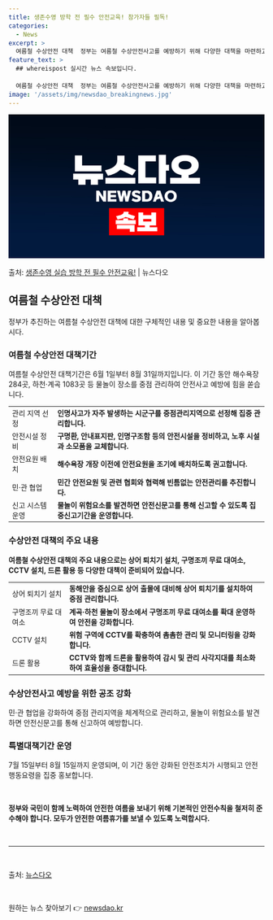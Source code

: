 ```yaml
---
title: 생존수영 방학 전 필수 안전교육! 참가자들 필독!
categories:
  - News
excerpt: >
  여름철 수상안전 대책  정부는 여름철 수상안전사고를 예방하기 위해 다양한 대책을 마련하고 있습니다. 이번 여…
feature_text: >
  ## whereispost 실시간 뉴스 속보입니다.

  여름철 수상안전 대책  정부는 여름철 수상안전사고를 예방하기 위해 다양한 대책을 마련하고 있습니다. 이번 여…
image: '/assets/img/newsdao_breakingnews.jpg'
---
```


![뉴스다오 속보](/assets/img/newsdao_breakingnews.jpg)

<p>출처: <a href="https://newsdao.kr/3985" rel="dofollow">생존수영 실습 방학 전 필수 안전교육!</a> | 뉴스다오</p>

<h2 data-ke-size="size26">여름철 수상안전 대책</h2>
<p data-ke-size="size16">정부가 추진하는 여름철 수상안전 대책에 대한 구체적인 내용 및 중요한 내용을 알아봅시다.</p>

<h3>여름철 수상안전 대책기간</h3>
<p data-ke-size="size16">여름철 수상안전 대책기간은 6월 1일부터 8월 31일까지입니다. 이 기간 동안 해수욕장 284곳, 하천·계곡 1083곳 등 물놀이 장소를 중점 관리하여 안전사고 예방에 힘을 쏟습니다.</p>

<table>
  <tr>
    <td>관리 지역 선정</td>
    <td><b>인명사고가 자주 발생하는 시군구를 중점관리지역으로 선정해 집중 관리합니다.</b></td>
  </tr>
  <tr>
    <td>안전시설 정비</td>
    <td><b>구명환, 안내표지판, 인명구조함 등의 안전시설을 정비하고, 노후 시설과 소모품을 교체합니다.</b></td>
  </tr>
  <tr>
    <td>안전요원 배치</td>
    <td><b>해수욕장 개장 이전에 안전요원을 조기에 배치하도록 권고합니다.</b></td>
  </tr>
  <tr>
    <td>민·관 협업</td>
    <td><b>민간 안전요원 및 관련 협회와 협력해 빈틈없는 안전관리를 추진합니다.</b></td>
  </tr>
  <tr>
    <td>신고 시스템 운영</td>
    <td><b>물놀이 위험요소를 발견하면 안전신문고를 통해 신고할 수 있도록 집중신고기간을 운영합니다.</b></td>
  </tr>
</table>

<h3>수상안전 대책의 주요 내용</h3>
<p data-ke-size="size16"><b>여름철 수상안전 대책의 주요 내용으로는 상어 퇴치기 설치, 구명조끼 무료 대여소, CCTV 설치, 드론 활용 등 다양한 대책이 준비되어 있습니다.</b></p>

<table>
  <tr>
    <td>상어 퇴치기 설치</td>
    <td><b>동해안을 중심으로 상어 출몰에 대비해 상어 퇴치기를 설치하여 중점 관리합니다.</b></td>
  </tr>
  <tr>
    <td>구명조끼 무료 대여소</td>
    <td><b>계곡·하천 물놀이 장소에서 구명조끼 무료 대여소를 확대 운영하여 안전을 강화합니다.</b></td>
  </tr>
  <tr>
    <td>CCTV 설치</td>
    <td><b>위험 구역에 CCTV를 확충하여 촘촘한 관리 및 모니터링을 강화합니다.</b></td>
  </tr>
  <tr>
    <td>드론 활용</td>
    <td><b>CCTV와 함께 드론을 활용하여 감시 및 관리 사각지대를 최소화하여 효율성을 증대합니다.</b></td>
  </tr>
</table>

<h3>수상안전사고 예방을 위한 공조 강화</h3>
<p data-ke-size="size16">민·관 협업을 강화하여 중점 관리지역을 체계적으로 관리하고, 물놀이 위험요소를 발견하면 안전신문고를 통해 신고하여 예방합니다.</p>

<h3>특별대책기간 운영</h3>
<p data-ke-size="size16">7월 15일부터 8월 15일까지 운영되며, 이 기간 동안 강화된 안전조치가 시행되고 안전 행동요령을 집중 홍보합니다.</p>

<p data-ke-size="size16">&nbsp;</p>
<p data-ke-size="size16"><b>정부와 국민이 함께 노력하여 안전한 여름을 보내기 위해 기본적인 안전수칙을 철저히 준수해야 합니다. 모두가 안전한 여름휴가를 보낼 수 있도록 노력합시다.</b></p>
<p data-ke-size="size16">&nbsp;</p>

<hr>
<p data-ke-size="size16">&nbsp;</p>
<p data-ke-size="size16">출처: <a href="https://newsdao.kr/3985">뉴스다오</a></p>
<p data-ke-size="size16">&nbsp;</p> 

원하는 뉴스 찾아보기 👉 <a href="https://newsdao.kr" rel="dofollow">newsdao.kr</a>


